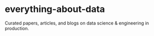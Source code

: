 # everything-about-data
Curated papers, articles, and blogs on data science & engineering in production. 
